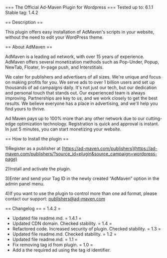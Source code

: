 === The Official Ad-Maven Plugin for Wordpress ===
Tested up to: 6.1.1
Stable tag: 1.4.2

== Description ==

This plugin offers easy installation of AdMaven's scripts in your website, without the need to edit your WordPress theme. 

== About AdMaven ==

AdMaven is a leading ad network, with over 15 years of experience.
AdMaven offers several monetization methods such as Pop-Under, Popup, NewTab, Floater, In-page push, and Interstitials.

We cater for publishers and advertisers of all sizes. We're unique and focus on making profits for you. We serve ads to over 1 billion users and set up thousands of ad campaigns daily. It's not just our tech, but our dedication and personal touch that stands out. Our experienced team is always improving. Partnerships are key to us, and we work closely to get the best results. We believe everyone has a place in advertising, and we'll help you find yours to thrive.

Ad Maven pays up to 100% more than any other network due to our cutting-edge optimization technology. Registration is quick and approval is instant. In just 5 minutes, you can start monetizing your website. 


== How to Install the plugin ==

1)Register as a publisher at [https://ad-maven.com/publishers](https://ad-maven.com/publishers/?source_id=plugin&source_campaign=wordpress-page)

2)Install and activate the plugin.

3)Enter and send your Tag ID in the newly created “AdMaven” option in the admin panel menu.

4)If you want to use the plugin to control more than one ad format, please contact our support: publishers@ad-maven.com
    


== Changelog ==
= 1.4.2 =
  * Updated file readme.md.
= 1.4.1 =
  * Updated CDN domain. Checked stability.
= 1.4 =
  * Refactored code. Increased security of plugin. Checked stability.
= 1.3 =
  * Updated file readme.md. Checked stability.
= 1.2 =
  * Updated file readme.md.
= 1.1 =
 * Fix removing tag id from plugin.
= 1.0 =
 * Add a the required ad using the tag id identifier. 